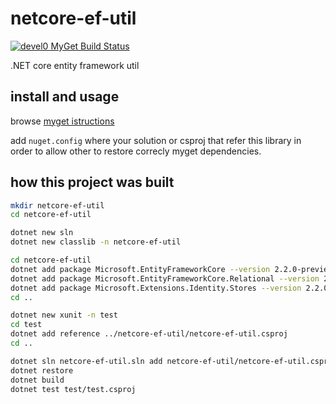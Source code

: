 # netcore-ef-util

[![devel0 MyGet Build Status](https://www.myget.org/BuildSource/Badge/devel0?identifier=ccad32de-3eb4-472d-967c-86817bc95994)](https://www.myget.org/)

.NET core entity framework util

## install and usage

browse [myget istructions](https://www.myget.org/feed/devel0/package/nuget/netcore-ef-util)

add `nuget.config` where your solution or csproj that refer this library in order to allow other to restore correcly myget dependencies.

## how this project was built

```sh
mkdir netcore-ef-util
cd netcore-ef-util

dotnet new sln
dotnet new classlib -n netcore-ef-util

cd netcore-ef-util
dotnet add package Microsoft.EntityFrameworkCore --version 2.2.0-preview1-35029
dotnet add package Microsoft.EntityFrameworkCore.Relational --version 2.2.0-preview1-35029
dotnet add package Microsoft.Extensions.Identity.Stores --version 2.2.0-preview1-35029
cd ..

dotnet new xunit -n test
cd test
dotnet add reference ../netcore-ef-util/netcore-ef-util.csproj
cd ..

dotnet sln netcore-ef-util.sln add netcore-ef-util/netcore-ef-util.csproj
dotnet restore
dotnet build
dotnet test test/test.csproj
```
